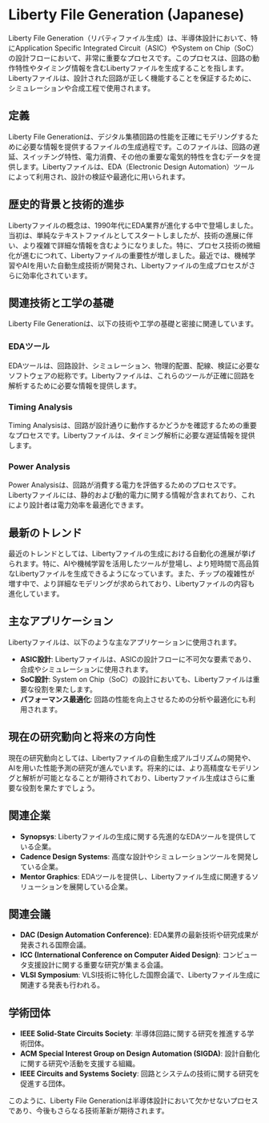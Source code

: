 # Liberty File Generation (Japanese)

Liberty File Generation（リバティファイル生成）は、半導体設計において、特にApplication Specific Integrated Circuit（ASIC）やSystem on Chip（SoC）の設計フローにおいて、非常に重要なプロセスです。このプロセスは、回路の動作特性やタイミング情報を含むLibertyファイルを生成することを指します。Libertyファイルは、設計された回路が正しく機能することを保証するために、シミュレーションや合成工程で使用されます。

## 定義

Liberty File Generationは、デジタル集積回路の性能を正確にモデリングするために必要な情報を提供するファイルの生成過程です。このファイルは、回路の遅延、スイッチング特性、電力消費、その他の重要な電気的特性を含むデータを提供します。Libertyファイルは、EDA（Electronic Design Automation）ツールによって利用され、設計の検証や最適化に用いられます。

## 歴史的背景と技術的進歩

Libertyファイルの概念は、1990年代にEDA業界が進化する中で登場しました。当初は、単純なテキストファイルとしてスタートしましたが、技術の進展に伴い、より複雑で詳細な情報を含むようになりました。特に、プロセス技術の微細化が進むにつれて、Libertyファイルの重要性が増しました。最近では、機械学習やAIを用いた自動生成技術が開発され、Libertyファイルの生成プロセスがさらに効率化されています。

## 関連技術と工学の基礎

Liberty File Generationは、以下の技術や工学の基礎と密接に関連しています。

### EDAツール

EDAツールは、回路設計、シミュレーション、物理的配置、配線、検証に必要なソフトウェアの総称です。Libertyファイルは、これらのツールが正確に回路を解析するために必要な情報を提供します。

### Timing Analysis

Timing Analysisは、回路が設計通りに動作するかどうかを確認するための重要なプロセスです。Libertyファイルは、タイミング解析に必要な遅延情報を提供します。

### Power Analysis

Power Analysisは、回路が消費する電力を評価するためのプロセスです。Libertyファイルには、静的および動的電力に関する情報が含まれており、これにより設計者は電力効率を最適化できます。

## 最新のトレンド

最近のトレンドとしては、Libertyファイルの生成における自動化の進展が挙げられます。特に、AIや機械学習を活用したツールが登場し、より短時間で高品質なLibertyファイルを生成できるようになっています。また、チップの複雑性が増す中で、より詳細なモデリングが求められており、Libertyファイルの内容も進化しています。

## 主なアプリケーション

Libertyファイルは、以下のような主なアプリケーションに使用されます。

- **ASIC設計**: Libertyファイルは、ASICの設計フローに不可欠な要素であり、合成やシミュレーションに使用されます。
- **SoC設計**: System on Chip（SoC）の設計においても、Libertyファイルは重要な役割を果たします。
- **パフォーマンス最適化**: 回路の性能を向上させるための分析や最適化にも利用されます。

## 現在の研究動向と将来の方向性

現在の研究動向としては、Libertyファイルの自動生成アルゴリズムの開発や、AIを用いた性能予測の研究が進んでいます。将来的には、より高精度なモデリングと解析が可能となることが期待されており、Libertyファイル生成はさらに重要な役割を果たすでしょう。

## 関連企業

- **Synopsys**: Libertyファイルの生成に関する先進的なEDAツールを提供している企業。
- **Cadence Design Systems**: 高度な設計やシミュレーションツールを開発している企業。
- **Mentor Graphics**: EDAツールを提供し、Libertyファイル生成に関連するソリューションを展開している企業。

## 関連会議

- **DAC (Design Automation Conference)**: EDA業界の最新技術や研究成果が発表される国際会議。
- **ICC (International Conference on Computer Aided Design)**: コンピュータ支援設計に関する重要な研究が集まる会議。
- **VLSI Symposium**: VLSI技術に特化した国際会議で、Libertyファイル生成に関連する発表も行われる。

## 学術団体

- **IEEE Solid-State Circuits Society**: 半導体回路に関する研究を推進する学術団体。
- **ACM Special Interest Group on Design Automation (SIGDA)**: 設計自動化に関する研究や活動を支援する組織。
- **IEEE Circuits and Systems Society**: 回路とシステムの技術に関する研究を促進する団体。

このように、Liberty File Generationは半導体設計において欠かせないプロセスであり、今後もさらなる技術革新が期待されます。